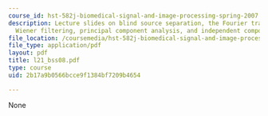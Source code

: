 ```yaml
---
course_id: hst-582j-biomedical-signal-and-image-processing-spring-2007
description: Lecture slides on blind source separation, the Fourier transform, non-causal
  Wiener filtering, principal component analysis, and independent component analysis.
file_location: /coursemedia/hst-582j-biomedical-signal-and-image-processing-spring-2007/2b17a9b0566bcce9f1384bf7209b4654_l21_bss08.pdf
file_type: application/pdf
layout: pdf
title: l21_bss08.pdf
type: course
uid: 2b17a9b0566bcce9f1384bf7209b4654

---
```

None